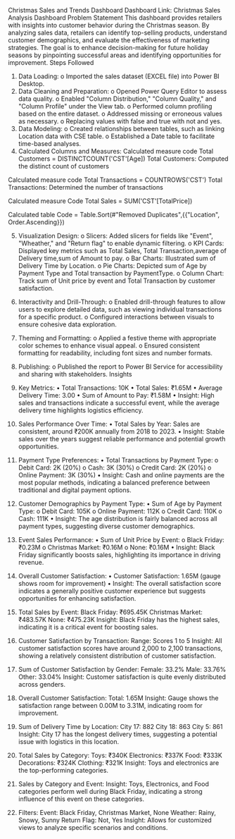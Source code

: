 Christmas Sales and Trends Dashboard
Dashboard Link: Christmas Sales Analysis Dashboard
Problem Statement
This dashboard provides retailers with insights into customer behavior during the Christmas season. By analyzing sales data, retailers can identify top-selling products, understand customer demographics, and evaluate the effectiveness of marketing strategies. The goal is to enhance decision-making for future holiday seasons by pinpointing successful areas and identifying opportunities for improvement.
Steps Followed
1.	Data Loading:
o	Imported the sales dataset (EXCEL file) into Power BI Desktop.
2.	Data Cleaning and Preparation:
o	Opened Power Query Editor to assess data quality.
o	Enabled "Column Distribution," "Column Quality," and "Column Profile" under the View tab.
o	Performed column profiling based on the entire dataset.
o	Addressed missing or erroneous values as necessary.
o	Replacing values with false and true with not and yes.
3.	Data Modeling:
o	Created relationships between tables, such as linking Location data with CSE table.
o	Established a Date table to facilitate time-based analyses.
4.	Calculated Columns and Measures:
Calculated  measure
code
Total Customers = DISTINCTCOUNT('CST'[Age])
Total Customers: Computed the distinct count of customers



Calculated measure
code
Total Transactions = COUNTROWS('CST')
Total Transactions: Determined the number of transactions

Calculated measure
Code
Total Sales = SUM('CST'[TotalPrice])

Calculated table
Code
= Table.Sort(#"Removed Duplicates",{{"Location", Order.Ascending}})

5.	Visualization Design:
o	Slicers: Added slicers for fields like "Event", "Wheather," and "Return flag" to enable dynamic filtering.
o	KPI Cards: Displayed key metrics such as Total Sales, Total Transaction,average of Delivery time,sum of Amount to pay.
o	Bar Charts: Illustrated sum of Delivery Time by Location.
o	Pie Charts: Depicted sum of Age by Payment Type and Total transaction by PaymentType.
o	Column Chart: Track sum of Unit price by event and Total Transaction by customer satisfaction.
6.	Interactivity and Drill-Through:
o	Enabled drill-through features to allow users to explore detailed data, such as viewing individual transactions for a specific product.
o	Configured interactions between visuals to ensure cohesive data exploration.

7.	Theming and Formatting:
o	Applied a festive theme with appropriate color schemes to enhance visual appeal.
o	Ensured consistent formatting for readability, including font sizes and number formats.
8.	Publishing:
o	Published the report to Power BI Service for accessibility and sharing with stakeholders.
Insights
1. Key Metrics:
•	Total Transactions: 10K
•	Total Sales: ₹1.65M
•	Average Delivery Time: 3.00
•	Sum of Amount to Pay: ₹1.58M
•	Insight: High sales and transactions indicate a successful event, while the average delivery time highlights logistics efficiency.
 2.  Sales Performance Over Time:
•	Total Sales by Year: Sales are consistent, around ₹200K annually from 2018 to 2023.
•	Insight: Stable sales over the years suggest reliable performance and potential growth opportunities.
3. Payment Type Preferences:
•	Total Transactions by Payment Type:
o	Debit Card: 2K (20%)
o	Cash: 3K (30%)
o	Credit Card: 2K (20%)
o	Online Payment: 3K (30%)
•	Insight: Cash and online payments are the most popular methods, indicating a balanced preference between traditional and digital payment options.
4. Customer Demographics by Payment Type:
•	Sum of Age by Payment Type:
o	Debit Card: 105K
o	Online Payment: 112K
o	Credit Card: 110K
o	Cash: 111K
•	Insight: The age distribution is fairly balanced across all payment types, suggesting diverse customer demographics.
5. Event Sales Performance:
•	Sum of Unit Price by Event:
o	Black Friday: ₹0.23M
o	Christmas Market: ₹0.16M
o	None: ₹0.16M
•	Insight: Black Friday significantly boosts sales, highlighting its importance in driving revenue.
6. Overall Customer Satisfaction:
•	Customer Satisfaction: 1.65M (gauge shows room for improvement)
•	Insight: The overall satisfaction score indicates a generally positive customer experience but suggests opportunities for enhancing satisfaction.
7.	Total Sales by Event:
Black Friday: ₹695.45K
Christmas Market: ₹483.57K
None: ₹475.23K
Insight: Black Friday has the highest sales, indicating it is a critical event for boosting sales.
8.	Customer Satisfaction by Transaction:
Range: Scores 1 to 5
Insight: All customer satisfaction scores have around 2,000 to 2,100 transactions, showing a relatively consistent distribution of customer satisfaction.
9.	Sum of Customer Satisfaction by Gender:
Female: 33.2%
Male: 33.76%
Other: 33.04%
Insight: Customer satisfaction is quite evenly distributed across genders.
10.	Overall Customer Satisfaction:
Total: 1.65M
Insight: Gauge shows the satisfaction range between 0.00M to 3.31M, indicating room for improvement.
11.	Sum of Delivery Time by Location:
City 17: 882
City 18: 863
City 5: 861
Insight: City 17 has the longest delivery times, suggesting a potential issue with logistics in this location.
12.	Total Sales by Category:
Toys: ₹340K
Electronics: ₹337K
Food: ₹333K
Decorations: ₹324K
Clothing: ₹321K
Insight: Toys and electronics are the top-performing categories.
13.	Sales by Category and Event:
Insight: Toys, Electronics, and Food categories perform well during Black Friday, indicating a strong influence of this event on these categories.
14.	Filters:
Event: Black Friday, Christmas Market, None
Weather: Rainy, Snowy, Sunny
Return Flag: Not, Yes
Insight: Allows for customized views to analyze specific scenarios and conditions.

